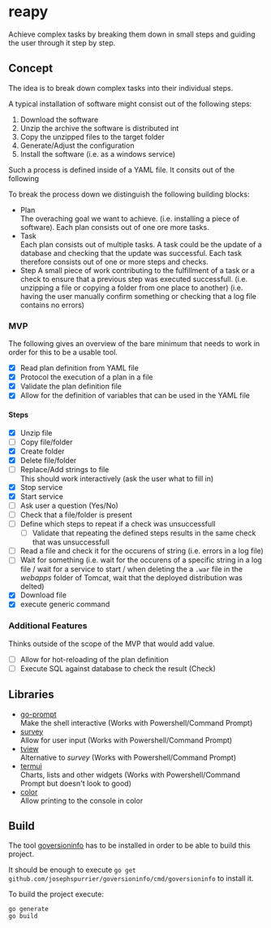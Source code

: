 # reapy

Achieve complex tasks by breaking them down in small steps and guiding the user through it step by step.

## Concept

The idea is to break down complex tasks into their individual steps.

A typical installation of software might consist out of the following steps:

1. Download the software
2. Unzip the archive the software is distributed int
3. Copy the unzipped files to the target folder
4. Generate/Adjust the configuration
5. Install the software (i.e. as a windows service)

Such a process is defined inside of a YAML file. It consits out of the following 

To break the process down we distinguish the following building blocks:

* Plan  
The overaching goal we want to achieve. (i.e. installing a piece of software). Each plan consists out of one ore more tasks.
* Task  
Each plan consists out of multiple tasks. A task could be the update of a database and checking that the update was successful. Each task therefore consists out of one or more steps and checks.
* Step
A small piece of work contributing to the fulfillment of a task or a check to ensure that a previous step was executed successfull. (i.e. unzipping a file or copying a folder from one place to another) (i.e. having the user manually confirm something or checking that a log file contains no errors)

### MVP

The following gives an overview of the bare minimum that needs to work in order for this to be a usable tool.

* [x] Read plan definition from YAML file
* [x] Protocol the execution of a plan in a file
* [x] Validate the plan definition file
* [x] Allow for the definition of variables that can be used in the YAML file

#### Steps

* [x] Unzip file
* [ ] Copy file/folder
* [x] Create folder
* [x] Delete file/folder
* [ ] Replace/Add strings to file  
This should work interactively (ask the user what to fill in)
* [x] Stop service
* [x] Start service
* [ ] Ask user a question (Yes/No)
* [ ] Check that a file/folder is present
* [ ] Define which steps to repeat if a check was unsuccessfull
  * [ ] Validate that repeating the defined steps results in the same check that was unsuccessfull
* [ ] Read a file and check it for the occurens of string (i.e. errors in a log file)
* [ ] Wait for something (i.e. wait for the occurens of a specific string in a log file / wait for a service to start / when deleting the a `.war` file in the *webapps* folder of Tomcat, wait that the deployed distribution was delted)
* [x] Download file
* [x] execute generic command

### Additional Features

Thinks outside of the scope of the MVP that would add value.

* [ ] Allow for hot-reloading of the plan definition
* [ ] Execute SQL against database to check the result (Check)

## Libraries

* [go-prompt](https://github.com/c-bata/go-prompt)  
Make the shell interactive (Works with Powershell/Command Prompt)
* [survey](https://github.com/AlecAivazis/survey)  
Allow for user input (Works with Powershell/Command Prompt)
* [tview](https://github.com/rivo/tview)  
Alternative to *survey* (Works with Powershell/Command Prompt)
* [termui](https://github.com/gizak/termui)  
Charts, lists and other widgets (Works with Powershell/Command Prompt but doesn't look to good)
* [color](github.com/gookit/color)  
Allow printing to the console in color

## Build

The tool [goversioninfo](https://github.com/josephspurrier/goversioninfo) has to be installed in order to be able to build this project.

It should be enough to execute `go get github.com/josephspurrier/goversioninfo/cmd/goversioninfo` to install it.

To build the project execute:

```shell
go generate
go build
```
